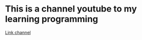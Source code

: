 # This is a channel youtube to my learning programming

[Link channel](https://www.youtube.com/@hswolff/playlists)
